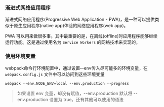 ### 渐进式网络应用程序

渐进式网络应用程序(Progressive Web Application - PWA)，是一种可以提供类似于原生应用程序(native app)体验的网络应用程序(web app)。

PWA 可以用来做很多事。其中最重要的是，在离线(offline)时应用程序能够继续运行功能。这是通过使用名为 `Service Workers` 的网络技术来实现的。


### 使用环境变量

webpack命令行环境配置中，通过设置--env传入尽可能多的环境变量，在 `webpack.config.js` 文件中可以访问到这些环境变量

```
webpack --env.NODE_ENV=local --env.production --progress
```

> 如果设置 env 变量，却没有赋值，--env.production 默认将 --env.production 设置为 true。还有其他可以使用的语法